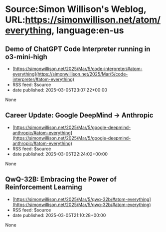 # Source:Simon Willison's Weblog, URL:https://simonwillison.net/atom/everything, language:en-us

## Demo of ChatGPT Code Interpreter running in o3-mini-high
 - [https://simonwillison.net/2025/Mar/5/code-interpreter/#atom-everything](https://simonwillison.net/2025/Mar/5/code-interpreter/#atom-everything)
 - RSS feed: $source
 - date published: 2025-03-05T23:07:22+00:00

None

## Career Update: Google DeepMind -> Anthropic
 - [https://simonwillison.net/2025/Mar/5/google-deepmind-anthropic/#atom-everything](https://simonwillison.net/2025/Mar/5/google-deepmind-anthropic/#atom-everything)
 - RSS feed: $source
 - date published: 2025-03-05T22:24:02+00:00

None

## QwQ-32B: Embracing the Power of Reinforcement Learning
 - [https://simonwillison.net/2025/Mar/5/qwq-32b/#atom-everything](https://simonwillison.net/2025/Mar/5/qwq-32b/#atom-everything)
 - RSS feed: $source
 - date published: 2025-03-05T21:10:28+00:00

None

